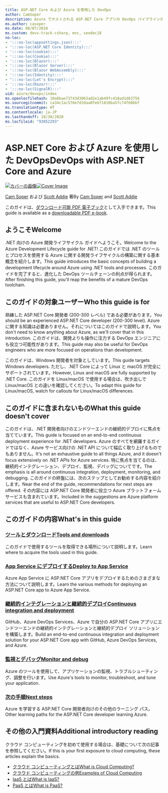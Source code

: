 ```yaml
---
title: ASP.NET Core および Azure を使用した DevOps
author: CamSoper
description: Azure でホストされる ASP.NET Core アプリの DevOps パイプラインの構築に関するエンドツーエンドのガイダンスを提供するガイド。
ms.author: casoper
ms.date: 08/07/2018
ms.custom: devx-track-csharp, mvc, seodec18
no-loc:
- ':::no-loc(appsettings.json):::'
- ':::no-loc(ASP.NET Core Identity):::'
- ':::no-loc(cookie):::'
- ':::no-loc(Cookie):::'
- ':::no-loc(Blazor):::'
- ':::no-loc(Blazor Server):::'
- ':::no-loc(Blazor WebAssembly):::'
- ':::no-loc(Identity):::'
- ":::no-loc(Let's Encrypt):::"
- ':::no-loc(Razor):::'
- ':::no-loc(SignalR):::'
uid: azure/devops/index
ms.openlocfilehash: 10a6bae73743d3063ad2e1ab49fc418ad1d63756
ms.sourcegitcommit: ca34c1ac578e7d3daa0febf1810ba5fc74f60bbf
ms.translationtype: HT
ms.contentlocale: ja-JP
ms.lasthandoff: 10/30/2020
ms.locfileid: "93052293"
---
```

# <a name="devops-with-aspnet-core-and-azure"></a><span data-ttu-id="d08dd-103">ASP.NET Core および Azure を使用した DevOps</span><span class="sxs-lookup"><span data-stu-id="d08dd-103">DevOps with ASP.NET Core and Azure</span></span>

<span data-ttu-id="d08dd-104">[![カバーの画像](./media/cover-large.png)](https://aka.ms/devopsbook)</span><span class="sxs-lookup"><span data-stu-id="d08dd-104">[![Cover Image](./media/cover-large.png)](https://aka.ms/devopsbook)</span></span>

<span data-ttu-id="d08dd-105">[Cam Soper](https://twitter.com/camsoper) および [Scott Addie](https://twitter.com/scottaddie) 著</span><span class="sxs-lookup"><span data-stu-id="d08dd-105">By [Cam Soper](https://twitter.com/camsoper) and [Scott Addie](https://twitter.com/scottaddie)</span></span>

<span data-ttu-id="d08dd-106">このガイドは、[ダウンロード可能 PDF 電子ブック](https://aka.ms/devopsbook)として入手できます。</span><span class="sxs-lookup"><span data-stu-id="d08dd-106">This guide is available as a [downloadable PDF e-book](https://aka.ms/devopsbook).</span></span>

## <a name="welcome"></a><span data-ttu-id="d08dd-107">ようこそ</span><span class="sxs-lookup"><span data-stu-id="d08dd-107">Welcome</span></span> 

<span data-ttu-id="d08dd-108">.NET 向けの Azure 開発ライフサイクル ガイドへようこそ。</span><span class="sxs-lookup"><span data-stu-id="d08dd-108">Welcome to the Azure Development Lifecycle guide for .NET!</span></span> <span data-ttu-id="d08dd-109">このガイドでは .NET のツールとプロセスを使用する Azure に関する開発ライフサイクルの構築に関する基本概念を紹介します。</span><span class="sxs-lookup"><span data-stu-id="d08dd-109">This guide introduces the basic concepts of building a development lifecycle around Azure using .NET tools and processes.</span></span> <span data-ttu-id="d08dd-110">このガイドを完了すると、進化した DevOps ツールチェーンの利点が得られます。</span><span class="sxs-lookup"><span data-stu-id="d08dd-110">After finishing this guide, you'll reap the benefits of a mature DevOps toolchain.</span></span>

## <a name="who-this-guide-is-for"></a><span data-ttu-id="d08dd-111">このガイドの対象ユーザー</span><span class="sxs-lookup"><span data-stu-id="d08dd-111">Who this guide is for</span></span>

<span data-ttu-id="d08dd-112">熟練した ASP.NET Core 開発者 (200-300 レベル) である必要があります。</span><span class="sxs-lookup"><span data-stu-id="d08dd-112">You should be an experienced ASP.NET Core developer (200-300 level).</span></span> <span data-ttu-id="d08dd-113">Azure に関する知識は必要ありません。それについてはこのガイドで説明します。</span><span class="sxs-lookup"><span data-stu-id="d08dd-113">You don't need to know anything about Azure, as we'll cover that in this introduction.</span></span> <span data-ttu-id="d08dd-114">このガイドは、開発よりも操作に注力する DevOps エンジニアにも役立つ可能性があります。</span><span class="sxs-lookup"><span data-stu-id="d08dd-114">This guide may also be useful for DevOps engineers who are more focused on operations than development.</span></span>

<span data-ttu-id="d08dd-115">このガイドは、Windows 開発者を対象としています。</span><span class="sxs-lookup"><span data-stu-id="d08dd-115">This guide targets Windows developers.</span></span> <span data-ttu-id="d08dd-116">ただし、.NET Core によって Linux と macOS が完全にサポートされています。</span><span class="sxs-lookup"><span data-stu-id="d08dd-116">However, Linux and macOS are fully supported by .NET Core.</span></span> <span data-ttu-id="d08dd-117">このガイドを Linux/macOS で使用する場合は、吹き出しで Linux/macOS との違いを確認してください。</span><span class="sxs-lookup"><span data-stu-id="d08dd-117">To adapt this guide for Linux/macOS, watch for callouts for Linux/macOS differences.</span></span>

## <a name="what-this-guide-doesnt-cover"></a><span data-ttu-id="d08dd-118">このガイドに含まれないもの</span><span class="sxs-lookup"><span data-stu-id="d08dd-118">What this guide doesn't cover</span></span>

<span data-ttu-id="d08dd-119">このガイドは、.NET 開発者向けのエンドツーエンドの継続的デプロイに焦点を当てています。</span><span class="sxs-lookup"><span data-stu-id="d08dd-119">This guide is focused on an end-to-end continuous deployment experience for .NET developers.</span></span> <span data-ttu-id="d08dd-120">Azure のすべてを網羅するガイドではなく、Azure サービス向けの .NET API について幅広く取り上げるものでもありません。</span><span class="sxs-lookup"><span data-stu-id="d08dd-120">It's not an exhaustive guide to all things Azure, and it doesn't focus extensively on .NET APIs for Azure services.</span></span> <span data-ttu-id="d08dd-121">特に焦点を当てるのは、継続的インテグレーション、デプロイ、監視、デバッグについてです。</span><span class="sxs-lookup"><span data-stu-id="d08dd-121">The emphasis is all around continuous integration, deployment, monitoring, and debugging.</span></span> <span data-ttu-id="d08dd-122">このガイドの終盤には、次のステップとしてお勧めする内容を紹介します。</span><span class="sxs-lookup"><span data-stu-id="d08dd-122">Near the end of the guide, recommendations for next steps are offered.</span></span> <span data-ttu-id="d08dd-123">その内容には ASP.NET Core 開発者に役立つ Azure プラットフォーム サービスも含まれています。</span><span class="sxs-lookup"><span data-stu-id="d08dd-123">Included in the suggestions are Azure platform services that are useful to ASP.NET Core developers.</span></span>

## <a name="whats-in-this-guide"></a><span data-ttu-id="d08dd-124">このガイドの内容</span><span class="sxs-lookup"><span data-stu-id="d08dd-124">What's in this guide</span></span>

### <a name="tools-and-downloads"></a>[<span data-ttu-id="d08dd-125">ツールとダウンロード</span><span class="sxs-lookup"><span data-stu-id="d08dd-125">Tools and downloads</span></span>](xref:azure/devops/tools-and-downloads)

<span data-ttu-id="d08dd-126">このガイドで使用するツールを取得できる場所について説明します。</span><span class="sxs-lookup"><span data-stu-id="d08dd-126">Learn where to acquire the tools used in this guide.</span></span>

### <a name="deploy-to-app-service"></a>[<span data-ttu-id="d08dd-127">App Service にデプロイする</span><span class="sxs-lookup"><span data-stu-id="d08dd-127">Deploy to App Service</span></span>](xref:azure/devops/deploy-to-app-service)

<span data-ttu-id="d08dd-128">Azure App Service に ASP.NET Core アプリをデプロイするためのさまざまな方法について説明します。</span><span class="sxs-lookup"><span data-stu-id="d08dd-128">Learn the various methods for deploying an ASP.NET Core app to Azure App Service.</span></span>

### <a name="continuous-integration-and-deployment"></a>[<span data-ttu-id="d08dd-129">継続的インテグレーションと継続的デプロイ</span><span class="sxs-lookup"><span data-stu-id="d08dd-129">Continuous integration and deployment</span></span>](xref:azure/devops/cicd)

<span data-ttu-id="d08dd-130">GitHub、Azure DevOps Services、Azure で自分の ASP.NET Core アプリにエンドツーエンドの継続的インテグレーションと継続的デプロイ ソリューションを構築します。</span><span class="sxs-lookup"><span data-stu-id="d08dd-130">Build an end-to-end continuous integration and deployment solution for your ASP.NET Core app with GitHub, Azure DevOps Services, and Azure.</span></span>

### <a name="monitor-and-debug"></a>[<span data-ttu-id="d08dd-131">監視とデバッグ</span><span class="sxs-lookup"><span data-stu-id="d08dd-131">Monitor and debug</span></span>](xref:azure/devops/monitor)

<span data-ttu-id="d08dd-132">Azure のツールを使用して、アプリケーションの監視、トラブルシューティング、調整を行います。</span><span class="sxs-lookup"><span data-stu-id="d08dd-132">Use Azure's tools to monitor, troubleshoot, and tune your application.</span></span>

### <a name="next-steps"></a>[<span data-ttu-id="d08dd-133">次の手順</span><span class="sxs-lookup"><span data-stu-id="d08dd-133">Next steps</span></span>](xref:azure/devops/next-steps)

<span data-ttu-id="d08dd-134">Azure を学習する ASP.NET Core 開発者向けのその他のラーニング パス。</span><span class="sxs-lookup"><span data-stu-id="d08dd-134">Other learning paths for the ASP.NET Core developer learning Azure.</span></span>

## <a name="additional-introductory-reading"></a><span data-ttu-id="d08dd-135">その他の入門資料</span><span class="sxs-lookup"><span data-stu-id="d08dd-135">Additional introductory reading</span></span>

<span data-ttu-id="d08dd-136">クラウド コンピューティングを初めて使用する場合は、基礎について次の記事を参照してください。</span><span class="sxs-lookup"><span data-stu-id="d08dd-136">If this is your first exposure to cloud computing, these articles explain the basics.</span></span>

* [<span data-ttu-id="d08dd-137">クラウド コンピューティングとは</span><span class="sxs-lookup"><span data-stu-id="d08dd-137">What is Cloud Computing?</span></span>](https://azure.microsoft.com/overview/what-is-cloud-computing/)
* [<span data-ttu-id="d08dd-138">クラウド コンピューティングの例</span><span class="sxs-lookup"><span data-stu-id="d08dd-138">Examples of Cloud Computing</span></span>](https://azure.microsoft.com/overview/examples-of-cloud-computing/)
* [<span data-ttu-id="d08dd-139">IaaS とは</span><span class="sxs-lookup"><span data-stu-id="d08dd-139">What is IaaS?</span></span>](https://azure.microsoft.com/overview/what-is-iaas/)
* [<span data-ttu-id="d08dd-140">PaaS とは</span><span class="sxs-lookup"><span data-stu-id="d08dd-140">What is PaaS?</span></span>](https://azure.microsoft.com/overview/what-is-paas/)
